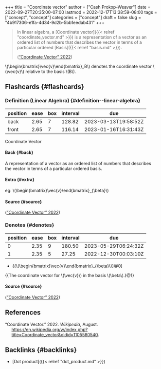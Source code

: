 +++
title = "Coordinate vector"
author = ["Cash Prokop-Weaver"]
date = 2022-09-27T20:35:00-07:00
lastmod = 2022-12-17T13:38:59-08:00
tags = ["concept", "concept"]
categories = ["concept"]
draft = false
slug = "4b917306-e1fa-4d34-9d2b-5bb1eedab431"
+++

> In linear algebra, a [Coordinate vector]({{< relref "coordinate_vector.md" >}}) is a representation of a vector as an ordered list of numbers that describes the vector in terms of a particular ordered [Basis]({{< relref "basis.md" >}}).
>
> (<a href="#citeproc_bib_item_1">“Coordinate Vector” 2022</a>)

\\(\begin{bmatrix}\vec{v}\end{bmatrix}\_B\\) denotes the coordinate vector \\(\vec{v}\\) relative to the basis \\(B\\).


## Flashcards {#flashcards}


### Definition (Linear Algebra) {#definition--linear-algebra}

| position | ease | box | interval | due                  |
|----------|------|-----|----------|----------------------|
| back     | 2.65 | 7   | 128.82   | 2023-03-13T19:58:52Z |
| front    | 2.65 | 7   | 116.14   | 2023-01-16T16:31:43Z |

Coordinate Vector


#### Back {#back}

A representation of a vector as an ordered list of numbers that describes the vector in terms of a particular ordered basis.


#### Extra {#extra}

eg: \\(\begin{bmatrix}\vec{v}\end{bmatrix}\_{\beta}\\)


#### Source {#source}

(<a href="#citeproc_bib_item_1">“Coordinate Vector” 2022</a>)


### Denotes {#denotes}

| position | ease | box | interval | due                  |
|----------|------|-----|----------|----------------------|
| 0        | 2.35 | 9   | 180.50   | 2023-05-29T06:24:32Z |
| 1        | 2.35 | 5   | 27.25    | 2022-12-30T00:03:10Z |

-   {{\\(\begin{bmatrix}\vec{v}\end{bmatrix}\_{\beta}\\)}@0}

{{The coordinate vector for \\(\vec{v}\\) in the basis \\(\beta\\).}@1}


#### Source {#source}

(<a href="#citeproc_bib_item_1">“Coordinate Vector” 2022</a>)

## References

<style>.csl-entry{text-indent: -1.5em; margin-left: 1.5em;}</style><div class="csl-bib-body">
  <div class="csl-entry"><a id="citeproc_bib_item_1"></a>“Coordinate Vector.” 2022. <i>Wikipedia</i>, August. <a href="https://en.wikipedia.org/w/index.php?title=Coordinate_vector&oldid=1105580540">https://en.wikipedia.org/w/index.php?title=Coordinate_vector&#38;oldid=1105580540</a>.</div>
</div>


## Backlinks {#backlinks}

-   [Dot product]({{< relref "dot_product.md" >}})
